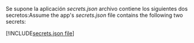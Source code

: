 <span data-ttu-id="22ac3-101">Se supone la aplicación *secrets.json* archivo contiene los siguientes dos secretos:</span><span class="sxs-lookup"><span data-stu-id="22ac3-101">Assume the app's *secrets.json* file contains the following two secrets:</span></span>

[!INCLUDE[secrets.json file](secrets-json-file.md)]
